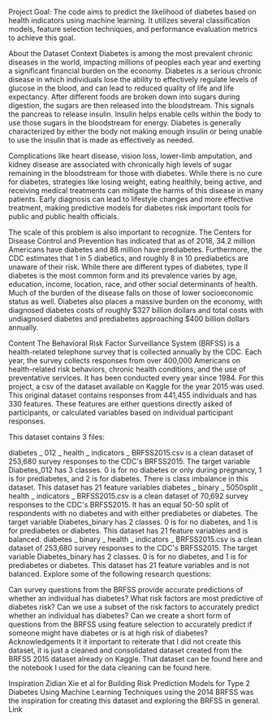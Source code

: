 Project Goal: The code aims to predict the likelihood of diabetes based on health indicators using machine learning. It utilizes several classification models, feature selection techniques, and performance evaluation metrics to achieve this goal.

About the Dataset
Context
Diabetes is among the most prevalent chronic diseases in the world, impacting millions of peoples each year and exerting a significant financial burden on the economy. Diabetes is a serious chronic disease in which individuals lose the ability to effectively regulate levels of glucose in the blood, and can lead to reduced quality of life and life expectancy. After different foods are broken down into sugars during digestion, the sugars are then released into the bloodstream. This signals the pancreas to release insulin. Insulin helps enable cells within the body to use those sugars in the bloodstream for energy. Diabetes is generally characterized by either the body not making enough insulin or being unable to use the insulin that is made as effectively as needed.

Complications like heart disease, vision loss, lower-limb amputation, and kidney disease are associated with chronically high levels of sugar remaining in the bloodstream for those with diabetes. While there is no cure for diabetes, strategies like losing weight, eating healthily, being active, and receiving medical treatments can mitigate the harms of this disease in many patients. Early diagnosis can lead to lifestyle changes and more effective treatment, making predictive models for diabetes risk important tools for public and public health officials.

The scale of this problem is also important to recognize. The Centers for Disease Control and Prevention has indicated that as of 2018, 34.2 million Americans have diabetes and 88 million have prediabetes. Furthermore, the CDC estimates that 1 in 5 diabetics, and roughly 8 in 10 prediabetics are unaware of their risk. While there are different types of diabetes, type II diabetes is the most common form and its prevalence varies by age, education, income, location, race, and other social determinants of health. Much of the burden of the disease falls on those of lower socioeconomic status as well. Diabetes also places a massive burden on the economy, with diagnosed diabetes costs of roughly $327 billion dollars and total costs with undiagnosed diabetes and prediabetes approaching $400 billion dollars annually.

Content
The Behavioral Risk Factor Surveillance System (BRFSS) is a health-related telephone survey that is collected annually by the CDC. Each year, the survey collects responses from over 400,000 Americans on health-related risk behaviors, chronic health conditions, and the use of preventative services. It has been conducted every year since 1984. For this project, a csv of the dataset available on Kaggle for the year 2015 was used. This original dataset contains responses from 441,455 individuals and has 330 features. These features are either questions directly asked of participants, or calculated variables based on individual participant responses.

This dataset contains 3 files:

diabetes _ 012 _ health _ indicators _ BRFSS2015.csv is a clean dataset of 253,680 survey responses to the CDC's BRFSS2015. The target variable Diabetes_012 has 3 classes. 0 is for no diabetes or only during pregnancy, 1 is for prediabetes, and 2 is for diabetes. There is class imbalance in this dataset. This dataset has 21 feature variables
diabetes _ binary _ 5050split _ health _ indicators _ BRFSS2015.csv is a clean dataset of 70,692 survey responses to the CDC's BRFSS2015. It has an equal 50-50 split of respondents with no diabetes and with either prediabetes or diabetes. The target variable Diabetes_binary has 2 classes. 0 is for no diabetes, and 1 is for prediabetes or diabetes. This dataset has 21 feature variables and is balanced.
diabetes _ binary _ health _ indicators _ BRFSS2015.csv is a clean dataset of 253,680 survey responses to the CDC's BRFSS2015. The target variable Diabetes_binary has 2 classes. 0 is for no diabetes, and 1 is for prediabetes or diabetes. This dataset has 21 feature variables and is not balanced.
Explore some of the following research questions:

Can survey questions from the BRFSS provide accurate predictions of whether an individual has diabetes?
What risk factors are most predictive of diabetes risk?
Can we use a subset of the risk factors to accurately predict whether an individual has diabetes?
Can we create a short form of questions from the BRFSS using feature selection to accurately predict if someone might have diabetes or is at high risk of diabetes?
Acknowledgements
It it important to reiterate that I did not create this dataset, it is just a cleaned and consolidated dataset created from the BRFSS 2015 dataset already on Kaggle. That dataset can be found here and the notebook I used for the data cleaning can be found here.

Inspiration
Zidian Xie et al for Building Risk Prediction Models for Type 2 Diabetes Using Machine Learning Techniques using the 2014 BRFSS was the inspiration for creating this dataset and exploring the BRFSS in general. Link
